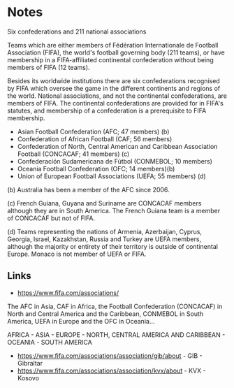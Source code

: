 # Notes

Six confederations and 211 national associations

Teams which are either members of Fédération Internationale de Football Association (FIFA),
the world's football governing body (211 teams),
or have membership in a FIFA-affiliated continental confederation without being members of FIFA (12 teams).


Besides its worldwide institutions there are six confederations recognised by FIFA which oversee the game in the different continents and regions of the world. National associations, and not the continental confederations, are members of FIFA.
The continental confederations are provided for in FIFA's statutes,
and membership of a confederation is a prerequisite to FIFA membership.

- Asian Football Confederation (AFC; 47 members) (b)
- Confederation of African Football (CAF; 56 members)
- Confederation of North, Central American and Caribbean Association Football (CONCACAF; 41 members) (c)
- Confederación Sudamericana de Fútbol (CONMEBOL; 10 members)
- Oceania Football Confederation (OFC; 14 members)(b)
- Union of European Football Associations (UEFA; 55 members) (d)


(b) Australia has been a member of the AFC since 2006.

(c) French Guiana, Guyana and Suriname are CONCACAF members although they are in South America. The French Guiana team is a member of CONCACAF but not of FIFA.

(d) Teams representing the nations of Armenia, Azerbaijan, Cyprus, Georgia, Israel, Kazakhstan, Russia and Turkey are UEFA members, although the majority or entirety of their territory is outside of continental Europe. Monaco is not member of UEFA or FIFA.


## Links

- <https://www.fifa.com/associations/>

The AFC in Asia, CAF in Africa, the Football Confederation (CONCACAF) in North and Central America and the Caribbean, CONMEBOL in South America, UEFA in Europe and the OFC in Oceania...

AFRICA - ASIA - EUROPE - NORTH, CENTRAL AMERICA AND CARIBBEAN - OCEANIA - SOUTH AMERICA

- <https://www.fifa.com/associations/association/gib/about> -  GIB - Gibraltar
- <https://www.fifa.com/associations/association/kvx/about> - KVX - Kosovo   
